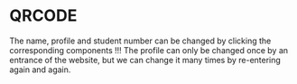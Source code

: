 # QRCODE
The name, profile and student number can be changed by clicking the corresponding components !!!
The profile can only be changed once by an entrance of the website, but we can change it many times by re-entering again and again.
